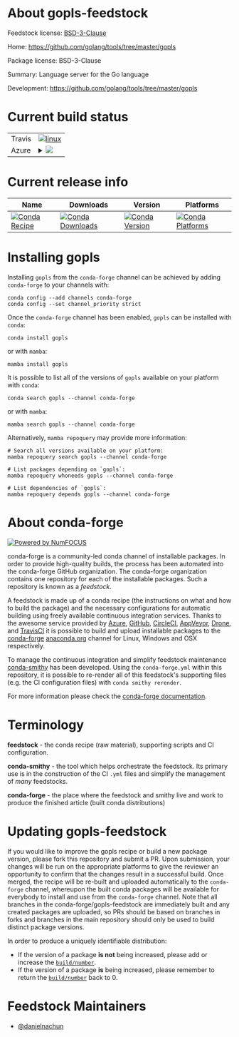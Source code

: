 About gopls-feedstock
=====================

Feedstock license: [BSD-3-Clause](https://github.com/conda-forge/gopls-feedstock/blob/main/LICENSE.txt)

Home: https://github.com/golang/tools/tree/master/gopls

Package license: BSD-3-Clause

Summary: Language server for the Go language

Development: https://github.com/golang/tools/tree/master/gopls

Current build status
====================


<table><tr>
    <td>Travis</td>
    <td>
      <a href="https://app.travis-ci.com/conda-forge/gopls-feedstock">
        <img alt="linux" src="https://img.shields.io/travis/com/conda-forge/gopls-feedstock/main.svg?label=Linux">
      </a>
    </td>
  </tr>
    
  <tr>
    <td>Azure</td>
    <td>
      <details>
        <summary>
          <a href="https://dev.azure.com/conda-forge/feedstock-builds/_build/latest?definitionId=23143&branchName=main">
            <img src="https://dev.azure.com/conda-forge/feedstock-builds/_apis/build/status/gopls-feedstock?branchName=main">
          </a>
        </summary>
        <table>
          <thead><tr><th>Variant</th><th>Status</th></tr></thead>
          <tbody><tr>
              <td>linux_64</td>
              <td>
                <a href="https://dev.azure.com/conda-forge/feedstock-builds/_build/latest?definitionId=23143&branchName=main">
                  <img src="https://dev.azure.com/conda-forge/feedstock-builds/_apis/build/status/gopls-feedstock?branchName=main&jobName=linux&configuration=linux%20linux_64_" alt="variant">
                </a>
              </td>
            </tr><tr>
              <td>linux_aarch64</td>
              <td>
                <a href="https://dev.azure.com/conda-forge/feedstock-builds/_build/latest?definitionId=23143&branchName=main">
                  <img src="https://dev.azure.com/conda-forge/feedstock-builds/_apis/build/status/gopls-feedstock?branchName=main&jobName=linux&configuration=linux%20linux_aarch64_" alt="variant">
                </a>
              </td>
            </tr><tr>
              <td>linux_ppc64le</td>
              <td>
                <a href="https://dev.azure.com/conda-forge/feedstock-builds/_build/latest?definitionId=23143&branchName=main">
                  <img src="https://dev.azure.com/conda-forge/feedstock-builds/_apis/build/status/gopls-feedstock?branchName=main&jobName=linux&configuration=linux%20linux_ppc64le_" alt="variant">
                </a>
              </td>
            </tr><tr>
              <td>osx_64</td>
              <td>
                <a href="https://dev.azure.com/conda-forge/feedstock-builds/_build/latest?definitionId=23143&branchName=main">
                  <img src="https://dev.azure.com/conda-forge/feedstock-builds/_apis/build/status/gopls-feedstock?branchName=main&jobName=osx&configuration=osx%20osx_64_" alt="variant">
                </a>
              </td>
            </tr><tr>
              <td>osx_arm64</td>
              <td>
                <a href="https://dev.azure.com/conda-forge/feedstock-builds/_build/latest?definitionId=23143&branchName=main">
                  <img src="https://dev.azure.com/conda-forge/feedstock-builds/_apis/build/status/gopls-feedstock?branchName=main&jobName=osx&configuration=osx%20osx_arm64_" alt="variant">
                </a>
              </td>
            </tr><tr>
              <td>win_64</td>
              <td>
                <a href="https://dev.azure.com/conda-forge/feedstock-builds/_build/latest?definitionId=23143&branchName=main">
                  <img src="https://dev.azure.com/conda-forge/feedstock-builds/_apis/build/status/gopls-feedstock?branchName=main&jobName=win&configuration=win%20win_64_" alt="variant">
                </a>
              </td>
            </tr>
          </tbody>
        </table>
      </details>
    </td>
  </tr>
</table>

Current release info
====================

| Name | Downloads | Version | Platforms |
| --- | --- | --- | --- |
| [![Conda Recipe](https://img.shields.io/badge/recipe-gopls-green.svg)](https://anaconda.org/conda-forge/gopls) | [![Conda Downloads](https://img.shields.io/conda/dn/conda-forge/gopls.svg)](https://anaconda.org/conda-forge/gopls) | [![Conda Version](https://img.shields.io/conda/vn/conda-forge/gopls.svg)](https://anaconda.org/conda-forge/gopls) | [![Conda Platforms](https://img.shields.io/conda/pn/conda-forge/gopls.svg)](https://anaconda.org/conda-forge/gopls) |

Installing gopls
================

Installing `gopls` from the `conda-forge` channel can be achieved by adding `conda-forge` to your channels with:

```
conda config --add channels conda-forge
conda config --set channel_priority strict
```

Once the `conda-forge` channel has been enabled, `gopls` can be installed with `conda`:

```
conda install gopls
```

or with `mamba`:

```
mamba install gopls
```

It is possible to list all of the versions of `gopls` available on your platform with `conda`:

```
conda search gopls --channel conda-forge
```

or with `mamba`:

```
mamba search gopls --channel conda-forge
```

Alternatively, `mamba repoquery` may provide more information:

```
# Search all versions available on your platform:
mamba repoquery search gopls --channel conda-forge

# List packages depending on `gopls`:
mamba repoquery whoneeds gopls --channel conda-forge

# List dependencies of `gopls`:
mamba repoquery depends gopls --channel conda-forge
```


About conda-forge
=================

[![Powered by
NumFOCUS](https://img.shields.io/badge/powered%20by-NumFOCUS-orange.svg?style=flat&colorA=E1523D&colorB=007D8A)](https://numfocus.org)

conda-forge is a community-led conda channel of installable packages.
In order to provide high-quality builds, the process has been automated into the
conda-forge GitHub organization. The conda-forge organization contains one repository
for each of the installable packages. Such a repository is known as a *feedstock*.

A feedstock is made up of a conda recipe (the instructions on what and how to build
the package) and the necessary configurations for automatic building using freely
available continuous integration services. Thanks to the awesome service provided by
[Azure](https://azure.microsoft.com/en-us/services/devops/), [GitHub](https://github.com/),
[CircleCI](https://circleci.com/), [AppVeyor](https://www.appveyor.com/),
[Drone](https://cloud.drone.io/welcome), and [TravisCI](https://travis-ci.com/)
it is possible to build and upload installable packages to the
[conda-forge](https://anaconda.org/conda-forge) [anaconda.org](https://anaconda.org/)
channel for Linux, Windows and OSX respectively.

To manage the continuous integration and simplify feedstock maintenance
[conda-smithy](https://github.com/conda-forge/conda-smithy) has been developed.
Using the ``conda-forge.yml`` within this repository, it is possible to re-render all of
this feedstock's supporting files (e.g. the CI configuration files) with ``conda smithy rerender``.

For more information please check the [conda-forge documentation](https://conda-forge.org/docs/).

Terminology
===========

**feedstock** - the conda recipe (raw material), supporting scripts and CI configuration.

**conda-smithy** - the tool which helps orchestrate the feedstock.
                   Its primary use is in the construction of the CI ``.yml`` files
                   and simplify the management of *many* feedstocks.

**conda-forge** - the place where the feedstock and smithy live and work to
                  produce the finished article (built conda distributions)


Updating gopls-feedstock
========================

If you would like to improve the gopls recipe or build a new
package version, please fork this repository and submit a PR. Upon submission,
your changes will be run on the appropriate platforms to give the reviewer an
opportunity to confirm that the changes result in a successful build. Once
merged, the recipe will be re-built and uploaded automatically to the
`conda-forge` channel, whereupon the built conda packages will be available for
everybody to install and use from the `conda-forge` channel.
Note that all branches in the conda-forge/gopls-feedstock are
immediately built and any created packages are uploaded, so PRs should be based
on branches in forks and branches in the main repository should only be used to
build distinct package versions.

In order to produce a uniquely identifiable distribution:
 * If the version of a package **is not** being increased, please add or increase
   the [``build/number``](https://docs.conda.io/projects/conda-build/en/latest/resources/define-metadata.html#build-number-and-string).
 * If the version of a package **is** being increased, please remember to return
   the [``build/number``](https://docs.conda.io/projects/conda-build/en/latest/resources/define-metadata.html#build-number-and-string)
   back to 0.

Feedstock Maintainers
=====================

* [@danielnachun](https://github.com/danielnachun/)

